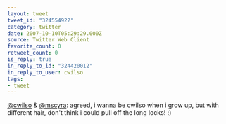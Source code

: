 ```yaml
---
layout: tweet
tweet_id: "324554922"
category: twitter
date: 2007-10-10T05:29:29.000Z
source: Twitter Web Client
favorite_count: 0
retweet_count: 0
is_reply: true
in_reply_to_id: "324420012"
in_reply_to_user: cwilso
tags:
- tweet
---
```


[@cwilso](https://twitter.com/@cwilso) & [@mscyra](https://twitter.com/@mscyra): agreed, i wanna be cwilso when i grow up, but with different hair, don't think i could pull off the long locks! :)
